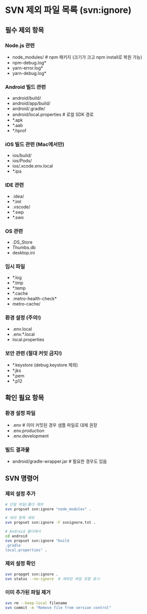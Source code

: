 # SVN 제외 파일 목록 (svn:ignore)

## 필수 제외 항목

### Node.js 관련
- node_modules/  # npm 패키지 (크기가 크고 npm install로 복원 가능)
- npm-debug.log*
- yarn-error.log*
- yarn-debug.log*

### Android 빌드 관련
- android/build/
- android/app/build/
- android/.gradle/
- android/local.properties  # 로컬 SDK 경로
- *.apk
- *.aab
- *.hprof

### iOS 빌드 관련 (Mac에서만)
- ios/build/
- ios/Pods/
- ios/.xcode.env.local
- *.ipa

### IDE 관련
- .idea/
- *.iml
- .vscode/
- *.swp
- *.swo

### OS 관련
- .DS_Store
- Thumbs.db
- desktop.ini

### 임시 파일
- *.log
- *.tmp
- *.temp
- *.cache
- .metro-health-check*
- metro-cache/

### 환경 설정 (주의!)
- .env.local
- .env.*.local
- local.properties

### 보안 관련 (절대 커밋 금지!)
- *.keystore  (debug.keystore 제외)
- *.jks
- *.pem
- *.p12

## 확인 필요 항목

### 환경 설정 파일
- .env  # 이미 커밋된 경우 샘플 파일로 대체 권장
- .env.production
- .env.development

### 빌드 결과물
- android/gradle-wrapper.jar  # 필요한 경우도 있음

## SVN 명령어

### 제외 설정 추가
```bash
# 단일 파일/폴더 제외
svn propset svn:ignore "node_modules" .

# 여러 항목 제외
svn propset svn:ignore -F svnignore.txt .

# Android 폴더에서
cd android
svn propset svn:ignore "build
.gradle
local.properties" .
```

### 제외 설정 확인
```bash
svn propget svn:ignore .
svn status --no-ignore  # 제외된 파일 포함 표시
```

### 이미 추가된 파일 제거
```bash
svn rm --keep-local filename
svn commit -m "Remove file from version control"
```
